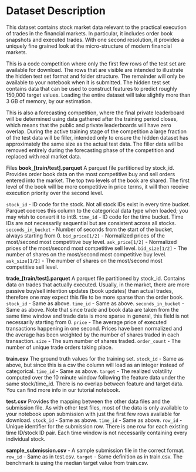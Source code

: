 # Dataset Description

This dataset contains stock market data relevant to the practical execution of trades in the financial markets. In particular, it includes order book snapshots and executed trades. With one second resolution, it provides a uniquely fine grained look at the micro-structure of modern financial markets.

This is a code competition where only the first few rows of the test set are available for download. The rows that are visible are intended to illustrate the hidden test set format and folder structure. The remainder will only be available to your notebook when it is submitted. The hidden test set contains data that can be used to construct features to predict roughly 150,000 target values. Loading the entire dataset will take slightly more than 3 GB of memory, by our estimation.

This is also a forecasting competition, where the final private leaderboard will be determined using data gathered after the training period closes, which means that the public and private leaderboards will have zero overlap. During the active training stage of the competition a large fraction of the test data will be filler, intended only to ensure the hidden dataset has approximately the same size as the actual test data. The filler data will be removed entirely during the forecasting phase of the competition and replaced with real market data.

Files
**book_[train/test].parquet** A parquet file partitioned by stock_id. Provides order book data on the most competitive buy and sell orders entered into the market. The top two levels of the book are shared. The first level of the book will be more competitive in price terms, it will then receive execution priority over the second level.

`stock_id` - ID code for the stock. Not all stock IDs exist in every time bucket. Parquet coerces this column to the categorical data type when loaded; you may wish to convert it to int8.
`time_id` - ID code for the time bucket. Time IDs are not necessarily sequential but are consistent across all stocks.
`seconds_in_bucket` - Number of seconds from the start of the bucket, always starting from 0.
`bid_price[1/2]` - Normalized prices of the most/second most competitive buy level.
`ask_price[1/2]` - Normalized prices of the most/second most competitive sell level.
`bid_size[1/2]` - The number of shares on the most/second most competitive buy level.
`ask_size[1/2]` - The number of shares on the most/second most competitive sell level.

**trade_[train/test].parquet** A parquet file partitioned by stock_id. Contains data on trades that actually executed. Usually, in the market, there are more passive buy/sell intention updates (book updates) than actual trades, therefore one may expect this file to be more sparse than the order book.
`stock_id` - Same as above.
`time_id` - Same as above.
`seconds_in_bucket` - Same as above. Note that since trade and book data are taken from the same time window and trade data is more sparse in general, this field is not necessarily starting from 0.
`price` - The average price of executed transactions happening in one second. Prices have been normalized and the average has been weighted by the number of shares traded in each transaction.
`size` - The sum number of shares traded.
`order_count` - The number of unique trade orders taking place.

**train.csv** The ground truth values for the training set.
`stock_id` - Same as above, but since this is a csv the column will load as an integer instead of categorical.
`time_id` - Same as above.
`target` - The realized volatility computed over the 10 minute window following the feature data under the same stock/time_id. There is no overlap between feature and target data. You can find more info in our tutorial notebook.

**test.csv** Provides the mapping between the other data files and the submission file. As with other test files, most of the data is only available to your notebook upon submission with just the first few rows available for download.
`stock_id` - Same as above.
`time_id` - Same as above.
`row_id` - Unique identifier for the submission row. There is one row for each existing time ID/stock ID pair. Each time window is not necessarily containing every individual stock.

**sample_submission.csv** - A sample submission file in the correct format.
`row_id` - Same as in test.csv.
`target` - Same definition as in train.csv. The benchmark is using the median target value from train.csv.